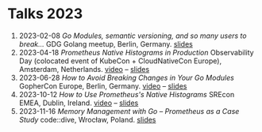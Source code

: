 # Talks 2023

1. 2023-02-08 _Go Modules, semantic versioning, and so many users to break…_ GDG Golang meetup, Berlin, Germany. [slides](https://docs.google.com/presentation/d/1ZB45q-8dK0wIFYKiktLCiIZG8wOn9sJ6H8a-3Q6RHTI/edit?usp=sharing)
1. 2023-04-18 _Prometheus Native Histograms in Production_ Observability Day (colocated event of KubeCon + CloudNativeCon Europe), Amsterdam, Netherlands. [video](https://youtu.be/TgINvIK9SYc) – [slides](https://docs.google.com/presentation/d/1NnVPI9eQ4nj_0S-nB7O-u1_R6DA24wa2p2q4AIbTWag/edit?usp=sharing)
1. 2023-06-28 _How to Avoid Breaking Changes in Your Go Modules_ GopherCon Europe, Berlin, Germany. [video](https://www.youtube.com/watch?v=8WnVLmNO8iY) – [slides](https://docs.google.com/presentation/d/129p1GxSngCsPUKBIy_IxzQAOwNh_EPzu5NzJuzLYdnk/edit?usp=sharing)
1. 2023-10-12 _How to Use Prometheus's Native Histograms_ SREcon EMEA, Dublin, Ireland. [video](https://www.usenix.org/conference/srecon23emea/presentation/rabenstein) – [slides](https://docs.google.com/presentation/d/164Mktl9857DHSmy3B6yHZNmYONS1OzGq7r8IR-_QTDg/edit?usp=sharing)
1. 2023-11-16 _Memory Management with Go – Prometheus as a Case Study_ code::dive, Wrocław, Poland. [slides](https://docs.google.com/presentation/d/12Lqb_AZgULEH3QZiHcxSHufBEAZLs6UxWW444mbss8I/edit?usp=sharing)

